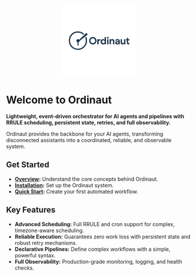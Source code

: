<div align="center">
  <a href="https://github.com/yoda-digital/ordinaut" target="_blank" rel="noopener">
    <picture>
      <source media="(prefers-color-scheme: dark)" srcset="https://raw.githubusercontent.com/yoda-digital/ordinaut/main/docs/assets/ordinaut_logo.png">
      <source media="(prefers-color-scheme: light)" srcset="https://raw.githubusercontent.com/yoda-digital/ordinaut/main/docs/assets/ordinaut_logo.png">
      <img alt="Ordinaut Logo" src="https://raw.githubusercontent.com/yoda-digital/ordinaut/main/docs/assets/ordinaut_logo.png" width="200" height="auto">
    </picture>
  </a>
</div>

# Welcome to Ordinaut

**Lightweight, event-driven orchestrator for AI agents and pipelines with RRULE scheduling, persistent state, retries, and full observability.**

Ordinaut provides the backbone for your AI agents, transforming disconnected assistants into a coordinated, reliable, and observable system.

## Get Started

- **[Overview](getting-started/overview.md):** Understand the core concepts behind Ordinaut.
- **[Installation](getting-started/installation.md):** Set up the Ordinaut system.
- **[Quick Start](getting-started/quick-start.md):** Create your first automated workflow.

## Key Features

- **Advanced Scheduling:** Full RRULE and cron support for complex, timezone-aware scheduling.
- **Reliable Execution:** Guarantees zero work loss with persistent state and robust retry mechanisms.
- **Declarative Pipelines:** Define complex workflows with a simple, powerful syntax.
- **Full Observability:** Production-grade monitoring, logging, and health checks.
